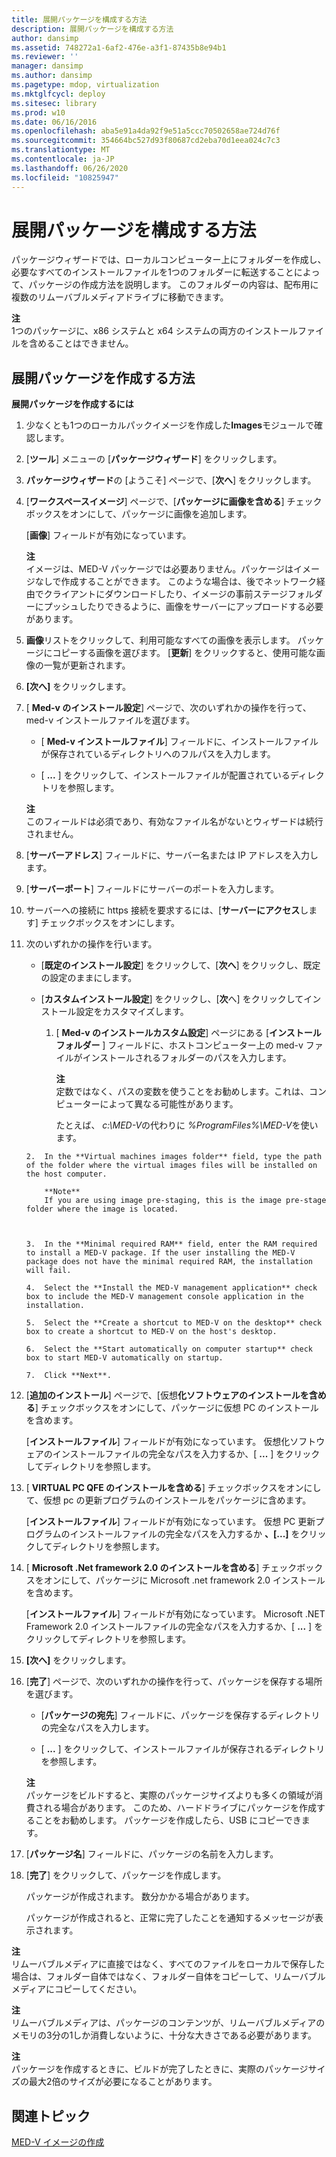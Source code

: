 ```yaml
---
title: 展開パッケージを構成する方法
description: 展開パッケージを構成する方法
author: dansimp
ms.assetid: 748272a1-6af2-476e-a3f1-87435b8e94b1
ms.reviewer: ''
manager: dansimp
ms.author: dansimp
ms.pagetype: mdop, virtualization
ms.mktglfcycl: deploy
ms.sitesec: library
ms.prod: w10
ms.date: 06/16/2016
ms.openlocfilehash: aba5e91a4da92f9e51a5ccc70502658ae724d76f
ms.sourcegitcommit: 354664bc527d93f80687cd2eba70d1eea024c7c3
ms.translationtype: MT
ms.contentlocale: ja-JP
ms.lasthandoff: 06/26/2020
ms.locfileid: "10825947"
---
```

# 展開パッケージを構成する方法


パッケージウィザードでは、ローカルコンピューター上にフォルダーを作成し、必要なすべてのインストールファイルを1つのフォルダーに転送することによって、パッケージの作成方法を説明します。 このフォルダーの内容は、配布用に複数のリムーバブルメディアドライブに移動できます。

**注**  
1つのパッケージに、x86 システムと x64 システムの両方のインストールファイルを含めることはできません。



## 展開パッケージを作成する方法


**展開パッケージを作成するには**

1. 少なくとも1つのローカルパックイメージを作成した**Images**モジュールで確認します。

2. [**ツール**] メニューの [**パッケージウィザード**] をクリックします。

3. **パッケージウィザード**の [ようこそ] ページで、[**次へ**] をクリックします。

4. [**ワークスペースイメージ**] ページで、[**パッケージに画像を含める**] チェックボックスをオンにして、パッケージに画像を追加します。

   [**画像**] フィールドが有効になっています。

   **注**  
   イメージは、MED-V パッケージでは必要ありません。パッケージはイメージなしで作成することができます。 このような場合は、後でネットワーク経由でクライアントにダウンロードしたり、イメージの事前ステージフォルダーにプッシュしたりできるように、画像をサーバーにアップロードする必要があります。



5. **画像**リストをクリックして、利用可能なすべての画像を表示します。 パッケージにコピーする画像を選びます。 [**更新**] をクリックすると、使用可能な画像の一覧が更新されます。

6. **[次へ]** をクリックします。

7. [ **Med-v のインストール設定**] ページで、次のいずれかの操作を行って、med-v インストールファイルを選びます。

   -   [ **Med-v インストールファイル**] フィールドに、インストールファイルが保存されているディレクトリへのフルパスを入力します。

   -   [ **...** ] をクリックして、インストールファイルが配置されているディレクトリを参照します。

   **注**  
   このフィールドは必須であり、有効なファイル名がないとウィザードは続行されません。



8. [**サーバーアドレス**] フィールドに、サーバー名または IP アドレスを入力します。

9. [**サーバーポート**] フィールドにサーバーのポートを入力します。

10. サーバーへの接続に https 接続を要求するには、[**サーバーにアクセス**します] チェックボックスをオンにします。

11. 次のいずれかの操作を行います。

    -   [**既定のインストール設定**] をクリックして、[**次へ**] をクリックし、既定の設定のままにします。

    -   [**カスタムインストール設定**] をクリックし、[**次**へ] をクリックしてインストール設定をカスタマイズします。

        1.  [ **Med-v のインストールカスタム設定**] ページにある [**インストールフォルダー** ] フィールドに、ホストコンピューター上の med-v ファイルがインストールされるフォルダーのパスを入力します。

            **注**  
            定数ではなく、パスの変数を使うことをお勧めします。これは、コンピューターによって異なる可能性があります。

            たとえば、 *c:\\MED-V*の代わりに *%ProgramFiles%\\MED-V*を使います。



    ~~~
    2.  In the **Virtual machines images folder** field, type the path of the folder where the virtual images files will be installed on the host computer.

        **Note**  
        If you are using image pre-staging, this is the image pre-stage folder where the image is located.



    3.  In the **Minimal required RAM** field, enter the RAM required to install a MED-V package. If the user installing the MED-V package does not have the minimal required RAM, the installation will fail.

    4.  Select the **Install the MED-V management application** check box to include the MED-V management console application in the installation.

    5.  Select the **Create a shortcut to MED-V on the desktop** check box to create a shortcut to MED-V on the host's desktop.

    6.  Select the **Start automatically on computer startup** check box to start MED-V automatically on startup.

    7.  Click **Next**.
    ~~~

12. [**追加のインストール**] ページで、[仮想**化ソフトウェアのインストールを含める**] チェックボックスをオンにして、パッケージに仮想 PC のインストールを含めます。

    [**インストールファイル**] フィールドが有効になっています。 仮想化ソフトウェアのインストールファイルの完全なパスを入力するか、[ **...** ] をクリックしてディレクトリを参照します。

13. [ **VIRTUAL PC QFE のインストールを含める**] チェックボックスをオンにして、仮想 pc の更新プログラムのインストールをパッケージに含めます。

    [**インストールファイル**] フィールドが有効になっています。 仮想 PC 更新プログラムのインストールファイルの完全なパスを入力するか **、[...]** をクリックしてディレクトリを参照します。

14. [ **Microsoft .Net framework 2.0 のインストールを含める**] チェックボックスをオンにして、パッケージに Microsoft .net framework 2.0 インストールを含めます。

    [**インストールファイル**] フィールドが有効になっています。 Microsoft .NET Framework 2.0 インストールファイルの完全なパスを入力するか、[ **...** ] をクリックしてディレクトリを参照します。

15. **[次へ]** をクリックします。

16. [**完了**] ページで、次のいずれかの操作を行って、パッケージを保存する場所を選びます。

    -   [**パッケージの宛先**] フィールドに、パッケージを保存するディレクトリの完全なパスを入力します。

    -   [ **...** ] をクリックして、インストールファイルが保存されるディレクトリを参照します。

    **注**  
    パッケージをビルドすると、実際のパッケージサイズよりも多くの領域が消費される場合があります。 このため、ハードドライブにパッケージを作成することをお勧めします。 パッケージを作成したら、USB にコピーできます。



17. [**パッケージ名**] フィールドに、パッケージの名前を入力します。

18. [**完了**] をクリックして、パッケージを作成します。

    パッケージが作成されます。 数分かかる場合があります。

    パッケージが作成されると、正常に完了したことを通知するメッセージが表示されます。

**注**  
リムーバブルメディアに直接ではなく、すべてのファイルをローカルで保存した場合は、フォルダー自体ではなく、フォルダー自体をコピーして、リムーバブルメディアにコピーしてください。



**注**  
リムーバブルメディアは、パッケージのコンテンツが、リムーバブルメディアのメモリの3分の1しか消費しないように、十分な大きさである必要があります。



**注**  
パッケージを作成するときに、ビルドが完了したときに、実際のパッケージサイズの最大2倍のサイズが必要になることがあります。



## 関連トピック


[MED-V イメージの作成](creating-a-med-v-image.md)









